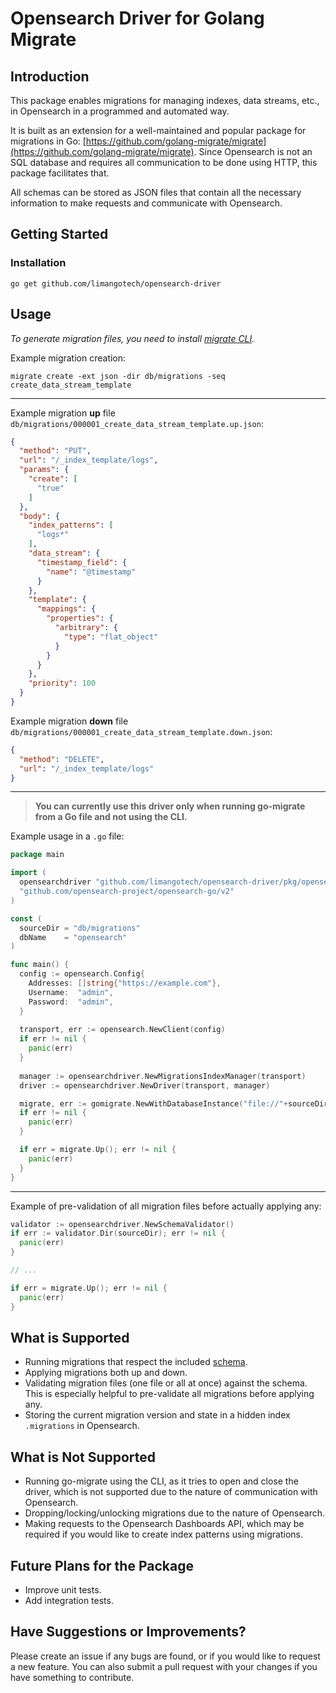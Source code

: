 # Opensearch Driver for Golang Migrate

## Introduction

This package enables migrations for managing indexes, data streams, etc., in Opensearch in a programmed and automated way.

It is built as an extension for a well-maintained and popular package for migrations in Go: [https://github.com/golang-migrate/migrate](https://github.com/golang-migrate/migrate). Since Opensearch is not an SQL database and requires all communication to be done using HTTP, this package facilitates that.

All schemas can be stored as JSON files that contain all the necessary information to make requests and communicate with Opensearch.

## Getting Started

### Installation

```shell
go get github.com/limangotech/opensearch-driver
```

## Usage

*To generate migration files, you need to install [migrate CLI](https://github.com/golang-migrate/migrate).*

Example migration creation:

```shell
migrate create -ext json -dir db/migrations -seq create_data_stream_template
```

---

Example migration **up** file `db/migrations/000001_create_data_stream_template.up.json`:

```json
{
  "method": "PUT",
  "url": "/_index_template/logs",
  "params": {
    "create": [
      "true"
    ]
  },
  "body": {
    "index_patterns": [
      "logs*"
    ],
    "data_stream": {
      "timestamp_field": {
        "name": "@timestamp"
      }
    },
    "template": {
      "mappings": {
        "properties": {
          "arbitrary": {
            "type": "flat_object"
          }
        }
      }
    },
    "priority": 100
  }
}
```

Example migration **down** file `db/migrations/000001_create_data_stream_template.down.json`:

```json
{
  "method": "DELETE",
  "url": "/_index_template/logs"
}
```

---

> **You can currently use this driver only when running go-migrate from a Go file and not using the CLI.**

Example usage in a `.go` file:

```go
package main

import (
  opensearchdriver "github.com/limangotech/opensearch-driver/pkg/opensearch"
  "github.com/opensearch-project/opensearch-go/v2"
)

const (
  sourceDir = "db/migrations"
  dbName    = "opensearch"
)

func main() {
  config := opensearch.Config{
    Addresses: []string{"https://example.com"},
    Username:  "admin",
    Password:  "admin",
  }
  
  transport, err := opensearch.NewClient(config)
  if err != nil {
    panic(err)
  }
  
  manager := opensearchdriver.NewMigrationsIndexManager(transport)
  driver := opensearchdriver.NewDriver(transport, manager)

  migrate, err := gomigrate.NewWithDatabaseInstance("file://"+sourceDir, dbName, driver)
  if err != nil {
    panic(err)
  }

  if err = migrate.Up(); err != nil {
    panic(err)
  }
}
```

---

Example of pre-validation of all migration files before actually applying any:

```go
validator := opensearchdriver.NewSchemaValidator()
if err := validator.Dir(sourceDir); err != nil {
  panic(err)
}

// ...

if err = migrate.Up(); err != nil {
  panic(err)
}
```

## What is Supported

* Running migrations that respect the included [schema](pkg/schemavalidator/schema.json).
* Applying migrations both up and down.
* Validating migration files (one file or all at once) against the schema. This is especially helpful to pre-validate all migrations before applying any.
* Storing the current migration version and state in a hidden index `.migrations` in Opensearch.

## What is Not Supported

* Running go-migrate using the CLI, as it tries to open and close the driver, which is not supported due to the nature of communication with Opensearch.
* Dropping/locking/unlocking migrations due to the nature of Opensearch.
* Making requests to the Opensearch Dashboards API, which may be required if you would like to create index patterns using migrations.

## Future Plans for the Package

* Improve unit tests.
* Add integration tests.

## Have Suggestions or Improvements?

Please create an issue if any bugs are found, or if you would like to request a new feature. You can also submit a pull request with your changes if you have something to contribute.